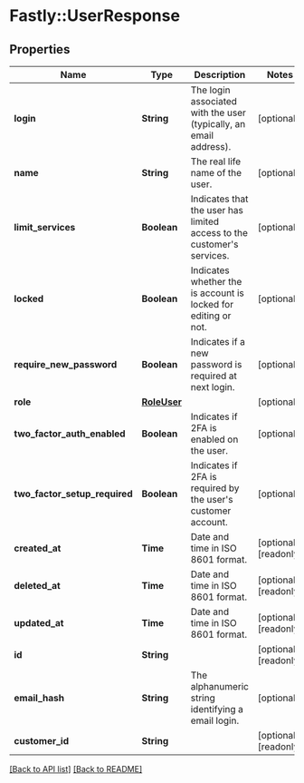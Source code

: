 # Fastly::UserResponse

## Properties

| Name | Type | Description | Notes |
| ---- | ---- | ----------- | ----- |
| **login** | **String** | The login associated with the user (typically, an email address). | [optional] |
| **name** | **String** | The real life name of the user. | [optional] |
| **limit_services** | **Boolean** | Indicates that the user has limited access to the customer&#39;s services. | [optional] |
| **locked** | **Boolean** | Indicates whether the is account is locked for editing or not. | [optional] |
| **require_new_password** | **Boolean** | Indicates if a new password is required at next login. | [optional] |
| **role** | [**RoleUser**](RoleUser.md) |  | [optional] |
| **two_factor_auth_enabled** | **Boolean** | Indicates if 2FA is enabled on the user. | [optional] |
| **two_factor_setup_required** | **Boolean** | Indicates if 2FA is required by the user&#39;s customer account. | [optional] |
| **created_at** | **Time** | Date and time in ISO 8601 format. | [optional][readonly] |
| **deleted_at** | **Time** | Date and time in ISO 8601 format. | [optional][readonly] |
| **updated_at** | **Time** | Date and time in ISO 8601 format. | [optional][readonly] |
| **id** | **String** |  | [optional][readonly] |
| **email_hash** | **String** | The alphanumeric string identifying a email login. | [optional] |
| **customer_id** | **String** |  | [optional][readonly] |

[[Back to API list]](../../README.md#endpoints) [[Back to README]](../../README.md)

